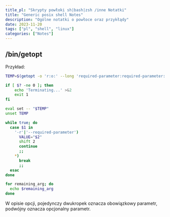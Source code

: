```yaml
---
title_pl: "Skrypty powłoki sh|bash|zsh /inne Notatki"
title: "Generic posix shell Notes"
description: "Ogólne notatki o powłoce oraz przykłądy"
date: 2023-11-20
tags: ["pl", "shell", "linux"]
categories: ["Notes"]
---
```


## /bin/getopt

Przykład:

```sh
TEMP=$(getopt -o 'r:o:' --long 'required-parameter:required-parameter::' -n 'ProcessLoadedLib.sh' -- "$@")

if [ $? -ne 0 ]; then
	echo 'Terminating...' >&2
	exit 1
fi

eval set -- "$TEMP"
unset TEMP

while true; do
  case $1 in
    '-r'|'--required-parameter')
      VALUE="$2"
      shift 2
      continue
      ;;
    *)
      break
      ;;
  esac
done

for remaining_arg; do
  echo $remaining_arg
done

```

W opisie opcji, pojedynczy dwukropek oznacza obowiązkowy parametr, podwójny oznacza opcjonalny parametr.

